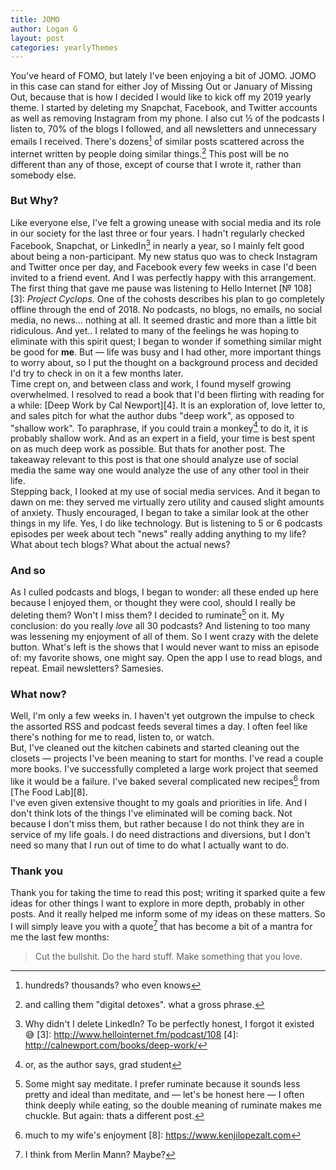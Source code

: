 ```yaml
---
title: JOMO
author: Logan G
layout: post
categories: yearlyThemes
---
```

You've heard of FOMO, but lately I've been enjoying a bit of JOMO. JOMO in this case can stand for either Joy of Missing Out or January of Missing Out, because that is how I decided I would like to kick off my 2019 yearly theme. I started by deleting my Snapchat, Facebook, and Twitter accounts as well as removing Instagram from my phone. I also cut ½ of the podcasts I listen to, 70% of the blogs I followed, and all newsletters and unnecessary emails I received. There's dozens[^1] of similar posts scattered across the internet written by people doing similar things.[^10] This post will be no different than any of those, except of course that I wrote it, rather than somebody else.  

### But Why?
Like everyone else, I've felt a growing unease with social media and its role in our society for the last three or four years. I hadn't regularly checked Facebook, Snapchat, or LinkedIn[^2] in nearly a year, so I mainly felt good about being a non-participant. My new status quo was to check Instagram and Twitter once per day, and Facebook every few weeks in case I'd been invited to a friend event. And I was perfectly happy with this arrangement.  
The first thing that gave me pause was listening to Hello Internet [№ 108][3]: _Project Cyclops_. One of the cohosts describes his plan to go completely offline through the end of 2018. No podcasts, no blogs, no emails, no social media, no news… nothing at all. It seemed drastic and more than a little bit ridiculous. And yet.. I related to many of the feelings he was hoping to eliminate with this spirit quest; I began to wonder if something similar might be good for **me**. But — life was busy and I had other, more important things to worry about, so I put the thought on a background process and decided I'd try to check in on it a few months later.  
Time crept on, and between class and work, I found myself growing overwhelmed. I resolved to read a book that I'd been flirting with reading for a while: [Deep Work by Cal Newport][4]. It is an exploration of, love letter to, and sales pitch for what the author dubs "deep work", as opposed to "shallow work". To paraphrase, if you could train a monkey[^5] to do it, it is probably shallow work. And as an expert in a field, your time is best spent on as much deep work as possible. But thats for another post. The takeaway relevant to this post is that one should analyze use of social media the same way one would analyze the use of any other tool in their life.  
Stepping back, I looked at my use of social media services. And it began to dawn on me: they served me virtually zero utility and caused slight amounts of anxiety. Thusly encouraged, I began to take a similar look at the other things in my life. Yes, I do like technology. But is listening to 5 or 6 podcasts episodes per week about tech "news" really adding anything to my life? What about tech blogs? What about the actual news?  

### And so
As I culled podcasts and blogs, I began to wonder: all these ended up here because I enjoyed them, or thought they were cool, should I really be deleting them? Won't I miss them? I decided to ruminate[^6] on it. My conclusion: do you really _love_ all 30 podcasts? And listening to too many was lessening my enjoyment of all of them. So I went crazy with the delete button. What's left is the shows that I would never want to miss an episode of: my favorite shows, one might say. Open the app I use to read blogs, and repeat. Email newsletters? Samesies.  

### What now?
Well, I'm only a few weeks in. I haven't yet outgrown the impulse to check the assorted RSS and podcast feeds several times a day. I often feel like there's nothing for me to read, listen to, or watch.  
But, I've cleaned out the kitchen cabinets and started cleaning out the closets — projects I've been meaning to start for months. I've read a couple more books. I've successfully completed a large work project that seemed like it would be a failure. I've baked several complicated new recipes[^7] from [The Food Lab][8].  
I've even given extensive thought to my goals and priorities in life. And I don't think lots of the things I've eliminated will be coming back. Not because I don't miss them, but rather because I do not think they are in service of my life goals. I do need distractions and diversions, but I don't need so many that I run out of time to do what I actually want to do.  

### Thank you
Thank you for taking the time to read this post; writing it sparked quite a few ideas for other things I want to explore in more depth, probably in other posts. And it really helped me inform some of my ideas on these matters. So I will simply leave you with a quote[^9] that has become a bit of a mantra for me the last few months:

> Cut the bullshit. Do the hard stuff. Make something that you love.


[^1]: hundreds? thousands? who even knows
[^2]: Why didn't I delete LinkedIn? To be perfectly honest, I forgot it existed 😅
[3]: http://www.hellointernet.fm/podcast/108
[4]: http://calnewport.com/books/deep-work/
[^5]: or, as the author says, grad student
[^6]: Some might say meditate. I prefer ruminate because it sounds less pretty and ideal than meditate, and — let's be honest here — I often think deeply while eating, so the double meaning of ruminate makes me chuckle. But again: thats a different post.
[^7]: much to my wife's enjoyment
[8]: https://www.kenjilopezalt.com
[^9]: I think from Merlin Mann? Maybe?
[^10]: and calling them "digital detoxes". what a gross phrase.